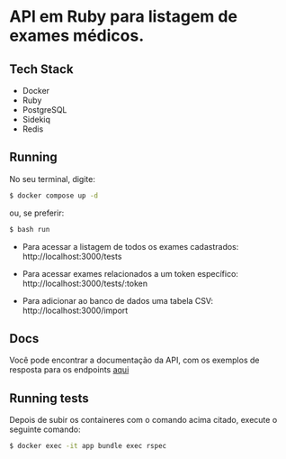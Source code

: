 # API em Ruby para listagem de exames médicos.

## Tech Stack

- Docker
- Ruby
- PostgreSQL
- Sidekiq
- Redis

## Running

No seu terminal, digite:

```bash
$ docker compose up -d
```

ou, se preferir:

```bash
$ bash run
```

- Para acessar a listagem de todos os exames cadastrados:
  http://localhost:3000/tests

- Para acessar exames relacionados a um token específico:
  http://localhost:3000/tests/:token

- Para adicionar ao banco de dados uma tabela CSV:
  http://localhost:3000/import

## Docs

Você pode encontrar a documentação da API, com os exemplos de resposta para os endpoints [aqui](https://github.com/fmarga/sinatra_api/blob/main/API.md)

## Running tests

Depois de subir os containeres com o comando acima citado, execute o seguinte comando:

```bash
$ docker exec -it app bundle exec rspec
```
